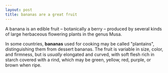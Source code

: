 ```yaml
---
layout: post
title: bananas are a great fruit
---
```


A banana is an edible fruit – botanically a berry – produced by several kinds
of large herbaceous flowering plants in the genus Musa.

In some countries, **bananas** used for cooking may be called "plantains",
distinguishing them from dessert bananas. The fruit is variable in size, color,
and firmness, but is _usually_ elongated and curved, with soft flesh rich in
starch covered with a rind, which may be green, yellow, red, purple, or brown
when ripe.